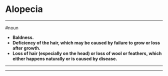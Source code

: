 # Alopecia
---
#noun
- **Baldness.**
- **Deficiency of the hair, which may be caused by failure to grow or loss after growth.**
- **Loss of hair (especially on the head) or loss of wool or feathers, which either happens naturally or is caused by disease.**
---
---
